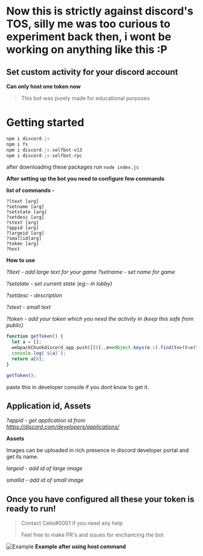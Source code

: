 # Now this is strictly against discord's TOS, silly me was too curious to experiment back then, i wont be working on anything like this :P

## Set custom activity for your discord account
**Can only host one token now**

> This bot was purely made for educational purposes


# Getting started
``` js
npm i discord.js
npm i fs
npm i discord.js-selfbot-v13
npm i discord.js-selfbot-rpc
```
after downloading these packages run `node index.js`

**After setting up the bot you need to configure few commands**

**list of commands -**
```
?ltext [arg]
?setname [arg]
?setstate [arg]
?setdesc [arg]
?stext [arg]
?appid [arg]
?largeid [arg]
?smallid[arg]
?token [arg]
?host
```


**How to use**

*?ltext - add large text for your game*
*?setname - set name for game*

*?setstate - set current state (eg:- in lobby)*

*?setdesc - description*

*?stext - small text*

*?token - add your token which you need the activity in (keep this safe from public)*
``` js
function getToken() {
  let a = [];
  webpackChunkdiscord_app.push([[0],,e=>Object.keys(e.c).find(t=>(t=e(t)?.default?.getToken?.())&&a.push(t))]);
  console.log(`${a}`);
  return a[0];
}

getToken();
```
paste this in developer console if you dont know to get it.

## Application id, Assets
*?appid - get application id from https://discord.com/developers/applications/*

**Assets**

Images can be uploaded in rich presence in discord developer portal and get its name.

*largeid - add id of large image*

*smallid - add id of small image*

## Once you have configured all these your token is ready to run!
> Contact Celio#0001 if you need any help
> 
> Feel free to make PR's and issues for enchancing the bot

![Example](https://media.discordapp.net/attachments/1038712209708159007/1038852841659453520/IMG_20221106_215635.jpg?width=552&height=766)
**Example after using host command**
